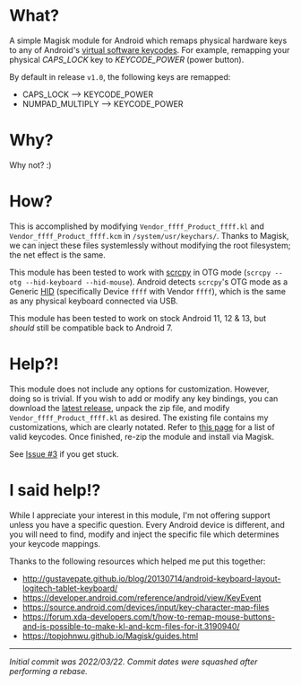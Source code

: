 # What?
A simple Magisk module for Android which remaps physical hardware keys to any of Android's [virtual software keycodes](https://source.android.com/devices/input/key-character-map-files). For example, remapping your physical *CAPS_LOCK* key to *KEYCODE_POWER* (power button).

By default in release `v1.0`, the following keys are remapped:
* CAPS_LOCK --> KEYCODE_POWER
* NUMPAD_MULTIPLY --> KEYCODE_POWER

# Why?
Why not?  :)

# How?
This is accomplished by modifying `Vendor_ffff_Product_ffff.kl` and `Vendor_ffff_Product_ffff.kcm` in `/system/usr/keychars/`. Thanks to Magisk, we can inject these files systemlessly without modifying the root filesystem; the net effect is the same.

This module has been tested to work with [scrcpy](https://github.com/Genymobile/scrcpy) in OTG mode (`scrcpy --otg --hid-keyboard --hid-mouse`). Android detects `scrcpy`'s OTG mode as a Generic [HID](https://en.wikipedia.org/wiki/Human_interface_device) (specifically Device `ffff` with Vendor `ffff`), which is the same as any physical keyboard connected via USB.

This module has been tested to work on stock Android 11, 12 & 13, but _should_ still be compatible back to Android 7.

# Help?!
This module does not include any options for customization. However, doing so is trivial. If you wish to add or modify any key bindings, you can download the [latest release](https://github.com/Jefferderp/Magisk-KeyboardRemaps/releases/latest), unpack the zip file, and modify `Vendor_ffff_Product_ffff.kl` as desired. The existing file contains my customizations, which are clearly notated. Refer to [this page](https://developer.android.com/reference/android/view/KeyEvent) for a list of valid keycodes. Once finished, re-zip the module and install via Magisk.

See [Issue #3](https://github.com/Jefferderp/Magisk-KeyboardRemaps/issues/3) if you get stuck.

# I said help!?
While I appreciate your interest in this module, I'm not offering support unless you have a specific question. Every Android device is different, and you will need to find, modify and inject the specific file which determines your keycode mappings.

Thanks to the following resources which helped me put this together:
* http://gustavepate.github.io/blog/20130714/android-keyboard-layout-logitech-tablet-keyboard/
* https://developer.android.com/reference/android/view/KeyEvent
* https://source.android.com/devices/input/key-character-map-files
* https://forum.xda-developers.com/t/how-to-remap-mouse-buttons-and-is-possible-to-make-kl-and-kcm-files-for-it.3190940/
* https://topjohnwu.github.io/Magisk/guides.html

---

*Initial commit was 2022/03/22. Commit dates were squashed after performing a rebase.*
